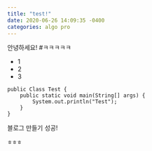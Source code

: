 ```yaml
---
title: "test!"
date: 2020-06-26 14:09:35 -0400
categories: algo pro
---
```

안녕하세요!
#ㅋㅋㅋㅋㅋ
- 1
- 2
- 3
```
public Class Test {
    public static void main(String[] args) {
        System.out.println("Test");
    }
}
```

블로그 만들기 성공!
```
ㅎㅎㅎ
```


